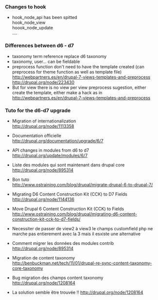 ### Changes to hook 
* hook_node_api has been spitted    
hook_node_view   
hoook_node_update   
....

### Differences between d6 - d7

* taxonomy term reference replace d6 taxonomy 
* taxonomy, user... can be fieldable
* preprocess function don't need to have the template created (can preprocess for theme function as well as template file)
http://webpartners.es/en/drupal-7-views-templates-and-preprocess
http://drupal.org/node/223430
* But for view there is no view per view preprocess sugestion, either create the template, either make a hack as in http://webpartners.es/en/drupal-7-views-templates-and-preprocess

### Tuto for the d6-d7 upgrade

* Migration of internationalization    
http://drupal.org/node/1113358

* Documentation officielle   
http://drupal.org/documentation/upgrade/6/7

* API changes in modules from d6 to d7
http://drupal.org/update/modules/6/7

* Liste des modules qui sont maintenant dans drupal core   
http://drupal.org/node/895314

* Bon tuto   
http://www.ostraining.com/blog/drupal/migrate-drupal-6-to-drupal-7/

* Migrating D6 Content Construction Kit (CCK) to D7 Fields   
http://drupal.org/node/1144136

* Move Drupal 6 Content Construction Kit (CCK) to Fields   
http://www.ostraining.com/blog/drupal/migrating-d6-content-construction-kit-cck-to-d7-fields/

* Necessiter de passer de view2 à view3	 le champs customfield php ne marche pas entierement avec la 3 mais il esxiste une alternative 	

* Comment migrer les données des modules contrib   
http://drupal.org/node/895314

* Migration de content taxonomy   
http://benbuckman.net/tech/11/01/drupal-re-sync-content-taxonomy-core-taxonomy

* Bug migration des champs content taxonomy   
http://drupal.org/node/1208164

* La solution semble être trouvée !!
http://drupal.org/node/1208164